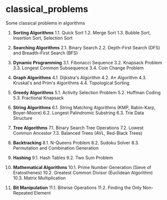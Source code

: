 # classical_problems
 Some classical problems in algorithms

1. **Sorting Algorithms**
   1.1. Quick Sort
   1.2. Merge Sort
   1.3. Bubble Sort, Insertion Sort, Selection Sort

2. **Searching Algorithms**
   2.1. Binary Search
   2.2. Depth-First Search (DFS) and Breadth-First Search (BFS)

3. **Dynamic Programming**
   3.1. Fibonacci Sequence
   3.2. Knapsack Problem
   3.3. Longest Common Subsequence
   3.4. Coin Change Problem

4. **Graph Algorithms**
   4.1. Dijkstra's Algorithm
   4.2. A* Algorithm
   4.3. Kruskal's and Prim's Algorithms
   4.4. Topological Sorting

5. **Greedy Algorithms**
   5.1. Activity Selection Problem
   5.2. Huffman Coding
   5.3. Fractional Knapsack

6. **String Algorithms**
   6.1. String Matching Algorithms (KMP, Rabin-Karp, Boyer-Moore)
   6.2. Longest Palindromic Substring
   6.3. Trie Data Structure

7. **Tree Algorithms**
   7.1. Binary Search Tree Operations
   7.2. Lowest Common Ancestor
   7.3. Balanced Trees (AVL, Red-Black Trees)

8. **Backtracking**
   8.1. N-Queens Problem
   8.2. Sudoku Solver
   8.3. Permutation and Combination Generation

9. **Hashing**
   9.1. Hash Tables
   9.2. Two Sum Problem

10. **Mathematical Algorithms**
    10.1. Prime Number Generation (Sieve of Eratosthenes)
    10.2. Greatest Common Divisor (Euclidean Algorithm)
    10.3. Matrix Multiplication

11. **Bit Manipulation**
    11.1. Bitwise Operations
    11.2. Finding the Only Non-Repeated Element
